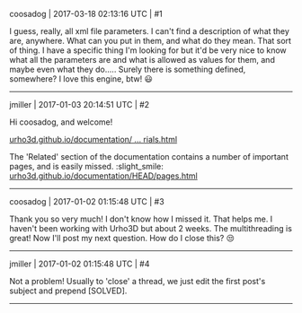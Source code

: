 coosadog | 2017-03-18 02:13:16 UTC | #1

I guess, really, all xml file parameters.  I can't find a description of what they are, anywhere.  What can you put in them, and what do they mean.  That sort of thing.  I have a specific thing I'm looking for but it'd be very nice to know what all the parameters are and what is allowed as values for them, and maybe even what they do.....  Surely there is something defined, somewhere?  I love this engine, btw!  :smiley:

-------------------------

jmiller | 2017-01-03 20:14:51 UTC | #2

Hi coosadog, and welcome!

[urho3d.github.io/documentation/ ... rials.html](https://urho3d.github.io/documentation/HEAD/_materials.html)

The 'Related' section of the documentation contains a number of important pages, and is easily missed. :slight_smile:
[urho3d.github.io/documentation/HEAD/pages.html](https://urho3d.github.io/documentation/HEAD/pages.html)

-------------------------

coosadog | 2017-01-02 01:15:48 UTC | #3

Thank you so very much!  I don't know how I missed it.  That helps me.  I haven't been working with Urho3D but about 2 weeks.  The multithreading is great!  Now I'll post my next question.  How do I close this? :unamused:

-------------------------

jmiller | 2017-01-02 01:15:48 UTC | #4

Not a problem!
Usually to 'close' a thread, we just edit the first post's subject and prepend [SOLVED].

-------------------------

